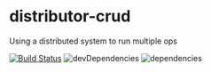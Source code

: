 # distributor-crud

Using a distributed system to run multiple ops

[![Build Status](https://travis-ci.org/meel-io/ventilator.svg?branch=master)](https://travis-ci.org/meel-io/ventilator) ![devDependencies](https://david-dm.org/meel-io/ventilator/dev-status.svg) ![dependencies](https://david-dm.org/meel-io/ventilator.svg)
